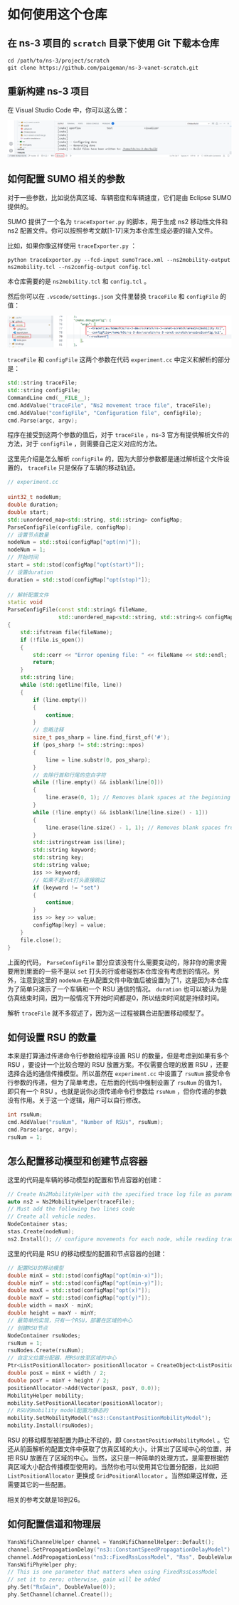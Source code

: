 # 如何使用这个仓库

## 在 ns-3 项目的 `scratch` 目录下使用 Git 下载本仓库

```shell
cd /path/to/ns-3/project/scratch
git clone https://github.com/paigeman/ns-3-vanet-scratch.git
```

## 重新构建 ns-3 项目

在 Visual Studio Code 中，你可以这么做：

![image](resources/ca5ad227a5b432afd9576746c1457889aa760265e0e47feb293ae8d917d9c6e5.png)

## 如何配置 SUMO 相关的参数

对于一些参数，比如说仿真区域、车辆密度和车辆速度，它们是由 Eclipse SUMO 提供的。

SUMO 提供了一个名为 `traceExporter.py` 的脚本，用于生成 ns2 移动性文件和 ns2 配置文件。你可以按照参考文献[1-17]来为本仓库生成必要的输入文件。

比如，如果你像这样使用 `traceExporter.py` ：

```shell
python traceExporter.py --fcd-input sumoTrace.xml --ns2mobility-output ns2mobility.tcl --ns2config-output config.tcl
```

本仓库需要的是 `ns2mobility.tcl` 和 `config.tcl` 。

然后你可以在 `.vscode/settings.json` 文件里替换 `traceFile` 和 `configFile` 的值：

![image](resources/308eff8b68ec768aca1af19100e66782be8d4427e76e7aa3ac4b6e4ec78f956f.png)

`traceFile` 和 `configFile` 这两个参数在代码 `experiment.cc` 中定义和解析的部分是：

```cpp
std::string traceFile;
std::string configFile;
CommandLine cmd(__FILE__);
cmd.AddValue("traceFile", "Ns2 movement trace file", traceFile);
cmd.AddValue("configFile", "Configuration file", configFile);
cmd.Parse(argc, argv);
```

程序在接受到这两个参数的值后，对于 `traceFile` ，ns-3 官方有提供解析文件的方法，对于 `configFile` ，则需要自己定义对应的方法。

这里先介绍是怎么解析 `configFile` 的，因为大部分参数都是通过解析这个文件设置的， `traceFile` 只是保存了车辆的移动轨迹。

```cpp
// experiment.cc

uint32_t nodeNum;
double duration;
double start;
std::unordered_map<std::string, std::string> configMap;
ParseConfigFile(configFile, configMap);
// 设置节点数量
nodeNum = std::stoi(configMap["opt(nn)"]);
nodeNum = 1;
// 开始时间
start = std::stod(configMap["opt(start)"]);
// 设置duration
duration = std::stod(configMap["opt(stop)"]);

// 解析配置文件
static void
ParseConfigFile(const std::string& fileName,
                std::unordered_map<std::string, std::string>& configMap)
{
    std::ifstream file(fileName);
    if (!file.is_open())
    {
        std::cerr << "Error opening file: " << fileName << std::endl;
        return;
    }
    std::string line;
    while (std::getline(file, line))
    {
        if (line.empty())
        {
            continue;
        }
        // 忽略注释
        size_t pos_sharp = line.find_first_of('#');
        if (pos_sharp != std::string::npos)
        {
            line = line.substr(0, pos_sharp);
        }
        // 去除行首和行尾的空白字符
        while (!line.empty() && isblank(line[0]))
        {
            line.erase(0, 1); // Removes blank spaces at the beginning of the line
        }
        while (!line.empty() && isblank(line[line.size() - 1]))
        {
            line.erase(line.size() - 1, 1); // Removes blank spaces from at end of line
        }
        std::istringstream iss(line);
        std::string keyword;
        std::string key;
        std::string value;
        iss >> keyword;
        // 如果不是set打头直接跳过
        if (keyword != "set")
        {
            continue;
        }
        iss >> key >> value;
        configMap[key] = value;
    }
    file.close();
}
```

上面的代码， `ParseConfigFile` 部分应该没有什么需要变动的，除非你的需求需要用到里面的一些不是以 `set` 打头的行或者碰到本仓库没有考虑到的情况。另外，注意到这里的 `nodeNum` 在从配置文件中取值后被设置为了1，这是因为本仓库为了简单只演示了一个车辆和一个 RSU 通信的情况。 `duration` 也可以被认为是仿真结束时间，因为一般情况下开始时间都是0，所以结束时间就是持续时间。

解析 `traceFile` 就不多叙述了，因为这一过程被耦合进配置移动模型了。

## 如何设置 RSU 的数量

本来是打算通过传递命令行参数给程序设置 RSU 的数量，但是考虑到如果有多个 RSU ，要设计一个比较合理的 RSU 放置方案。不仅需要合理的放置 RSU ，还要选择合适的通信传播模型。所以虽然在 `experiment.cc` 中设置了 `rsuNum` 接受命令行参数的传递，但为了简单考虑，在后面的代码中强制设置了 `rsuNum` 的值为1，即只有一个 RSU 。也就是说你必须传递命令行参数给 `rsuNum` ，但你传递的参数没有作用。关于这一个逻辑，用户可以自行修改。

```cpp
int rsuNum;
cmd.AddValue("rsuNum", "Number of RSUs", rsuNum);
cmd.Parse(argc, argv);
rsuNum = 1;
```

## 怎么配置移动模型和创建节点容器

这里的代码是车辆的移动模型的配置和节点容器的创建：

```cpp
// Create Ns2MobilityHelper with the specified trace log file as parameter
auto ns2 = Ns2MobilityHelper(traceFile);
// Must add the following two lines code
// Create all vehicle nodes.
NodeContainer stas;
stas.Create(nodeNum);
ns2.Install(); // configure movements for each node, while reading trace file
```

这里的代码是 RSU 的移动模型的配置和节点容器的创建：

```cpp
// 配置RSU的移动模型
double minX = std::stod(configMap["opt(min-x)"]);
double minY = std::stod(configMap["opt(min-y)"]);
double maxX = std::stod(configMap["opt(x)"]);
double maxY = std::stod(configMap["opt(y)"]);
double width = maxX - minX;
double height = maxY - minY;
// 最简单的实现，只有一个RSU，部署在区域的中心
// 创建RSU节点
NodeContainer rsuNodes;
rsuNum = 1;
rsuNodes.Create(rsuNum);
// 自定义位置分配器，把RSU放至区域的中心
Ptr<ListPositionAllocator> positionAllocator = CreateObject<ListPositionAllocator>();
double posX = minX + width / 2;
double posY = minY + height / 2;
positionAllocator->Add(Vector(posX, posY, 0.0));
MobilityHelper mobility;
mobility.SetPositionAllocator(positionAllocator);
// RSU的mobility model配置为静态的
mobility.SetMobilityModel("ns3::ConstantPositionMobilityModel");
mobility.Install(rsuNodes);
```

RSU 的移动模型被配置为静止不动的，即 `ConstantPositionMobilityModel` 。它还从前面解析的配置文件中获取了仿真区域的大小，计算出了区域中心的位置，并把 RSU 放置在了区域的中心。当然，这只是一种简单的处理方式，是需要根据仿真区域大小配合传播模型使用的。当然你也可以使用其它位置分配器，比如把 `ListPositionAllocator` 更换成 `GridPositionAllocator` 。当然如果这样做，还需要其它的一些配置。

相关的参考文献是18到26。

## 如何配置信道和物理层

```cpp
YansWifiChannelHelper channel = YansWifiChannelHelper::Default();
channel.SetPropagationDelay("ns3::ConstantSpeedPropagationDelayModel");
channel.AddPropagationLoss("ns3::FixedRssLossModel", "Rss", DoubleValue(rss));
YansWifiPhyHelper phy;
// This is one parameter that matters when using FixedRssLossModel
// set it to zero; otherwise, gain will be added
phy.Set("RxGain", DoubleValue(0));
phy.SetChannel(channel.Create());
```
